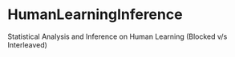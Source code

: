 # HumanLearningInference
Statistical Analysis and Inference on Human Learning (Blocked v/s Interleaved)
